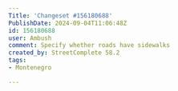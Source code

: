 ```yaml
---
Title: 'Changeset #156180688'
PublishDate: 2024-09-04T11:06:48Z
id: 156180688
user: Ambush
comment: Specify whether roads have sidewalks
created_by: StreetComplete 58.2
tags:
- Montenegro

---
```

